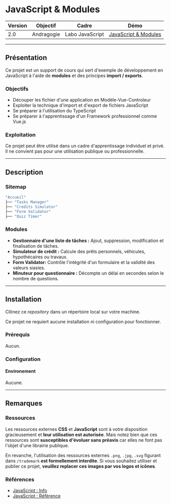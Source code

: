 # **JavaScript & Modules**

Version | Objectif | Cadre | Démo
------- | -------- | ----- | ----
2.0 | Andragogie | Labo JavaScript | [JavaScript & Modules](https://demo.elodiebayet.com/javascript-modules)


---


## Présentation

Ce projet est un support de cours qui sert d'exemple de développement en JavaScript à l'aide de **modules** et des principes **import / exports**.


### Objectifs

- Découper les fichier d'une application en Modèle-Vue-Controleur
- Exploiter la technique d'import et d'export de fichiers JavaScript
- Se préparer à l'utilisation du TypeScript
- Se préparer à l'apprentissage d'un Framework professionnel comme Vue.js


### Exploitation

Ce projet peut être utilisé dans un cadre d'apprentissage individuel et privé. Il ne convient pas pour une utilisation publique ou professionnelle.


---


## Description


### Sitemap

```sh
"Accueil"
├── "Tasks Manager"
├── "Credits Simulator"
├── "Form Validator"
├── "Quiz Timer"
```

### Modules

* **Gestionnaire d'une liste de tâches :** Ajout, suppression, modification et finalisation de tâches.
* **Simulateur de crédit :** Calcule des prêts personnels, véhicules, hypothécaires ou travaux.
* **Form Validator:** Contrôle l'intégrité d'un formulaire et la validité des valeurs siasies.
* **Minuteur pour questionnaire :** Décompte un délai en secondes selon le nombre de questions.


---


## Installation

Clônez ce _repository_ dans un répertoire local sur votre machine.

Ce projet ne requiert aucune installation ni configuration pour fonctionner.


### Prérequis

Aucun.


### Configuration

#### Environement

Aucune.

---


## Remarques 

### Ressources

Les ressources externes **CSS** et **JavaScript** sont à votre disposition gracieusement et **leur utilisation est autorisée**. Mais notez bien que ces ressources sont **susceptibles d'évoluer sans préavis** car elles ne font pas l'objet d'une librairie publique.

En revanche, l'utilisation des ressources externes `.png`, `.jpg`, `.svg` figurant dans `/trademark` **est formellement interdite**. Si vous souhaitez utiliser et publier ce projet, **veuillez replacer ces images par vos logos et icônes**.


### Références

- [JavaScript : Info](https://javascript.info/)
- [JavaScript : Référence](https://developer.mozilla.org/fr/docs/Web/JavaScript/Reference)
